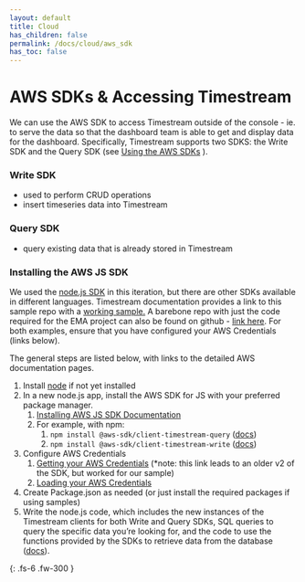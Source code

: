 ```yaml
---
layout: default
title: Cloud
has_children: false
permalink: /docs/cloud/aws_sdk
has_toc: false
---
```

# AWS SDKs & Accessing Timestream

We can use the AWS SDK to access Timestream outside of the console - ie. to serve the data so that the dashboard team is able to get and display data for the dashboard. Specifically, Timestream supports two SDKS: the Write SDK and the Query SDK (see [Using the AWS SDKs](https://docs.aws.amazon.com/timestream/latest/developerguide/getting-started-sdks.html) ). 

### Write SDK

- used to perform CRUD operations
- insert timeseries data into Timestream

### Query SDK

- query existing data that is already stored in Timestream

### Installing the AWS JS SDK

We used the [node.js SDK](https://docs.aws.amazon.com/timestream/latest/developerguide/getting-started.node-js.html) in this iteration, but there are other SDKs available in different languages. Timestream documentation provides a link to this sample repo with a [working sample.](https://github.com/awslabs/amazon-timestream-tools/tree/mainline/sample_apps) A barebone repo with just the code required for the EMA project can also be found on github - [link here](https://github.com/BCIT-Reseach-Long-Term-ISSP/cloud2022/tree/master/timestream-query-sample). For both examples, ensure that you have configured your AWS Credentials (links below).

The general steps are listed below, with links to the detailed AWS documentation pages.

1. Install [node](https://nodejs.org/en/) if not yet installed
2. In a new node.js app, install the AWS SDK for JS with your preferred package manager. 
    1. [Installing AWS JS SDK Documentation](https://docs.aws.amazon.com/sdk-for-javascript/v3/developer-guide/installing-jssdk.html)
    2. For example, with npm:
        1.  `npm install @aws-sdk/client-timestream-query` ([docs](https://docs.aws.amazon.com/AWSJavaScriptSDK/v3/latest/clients/client-timestream-query/index.html#aws-sdkclient-timestream-query))
        2.  `npm install @aws-sdk/client-timestream-write` ([docs](https://docs.aws.amazon.com/AWSJavaScriptSDK/v3/latest/clients/client-timestream-write/index.html#aws-sdkclient-timestream-write))
3. Configure AWS Credentials
    1. [Getting your AWS Credentials](https://docs.aws.amazon.com/sdk-for-javascript/v2/developer-guide/setting-credentials-node.html) (*note: this link leads to an older v2 of the SDK, but worked for our sample) 
    2. [Loading your AWS Credentials](https://docs.aws.amazon.com/sdk-for-javascript/v3/developer-guide/loading-node-credentials-shared.html)
4. Create Package.json as needed (or just install the required packages if using samples)
5. Write the node.js code, which includes the new instances of the Timestream clients for both Write and Query SDKs, SQL queries to query the specific data you’re looking for, and the code to use the functions provided by the SDKs to retrieve data from the database ([docs](https://docs.aws.amazon.com/timestream/latest/developerguide/code-samples.html)).


{: .fs-6 .fw-300 }